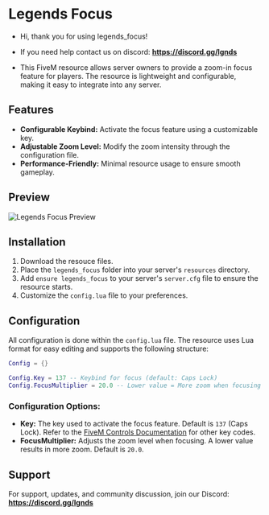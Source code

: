 # Legends Focus

* Hi, thank you for using legends_focus!

* If you need help contact us on discord: **https://discord.gg/lgnds**

* This FiveM resource allows server owners to provide a zoom-in focus feature for players. The resource is lightweight and configurable, making it easy to integrate into any server.

## Features

* **Configurable Keybind:** Activate the focus feature using a customizable key.
* **Adjustable Zoom Level:** Modify the zoom intensity through the configuration file.
* **Performance-Friendly:** Minimal resource usage to ensure smooth gameplay.

## Preview

![Legends Focus Preview](https://i.ibb.co/3yCNbJhk/312-ezgif-com-optimize.gif)

## Installation

1. Download the resouce files.
2. Place the `legends_focus` folder into your server's `resources` directory.
3. Add `ensure legends_focus` to your server's `server.cfg` file to ensure the resource starts.
4. Customize the `config.lua` file to your preferences.

## Configuration

All configuration is done within the `config.lua` file. The resource uses Lua format for easy editing and supports the following structure:

```lua
Config = {}

Config.Key = 137 -- Keybind for focus (default: Caps Lock)
Config.FocusMultiplier = 20.0 -- Lower value = More zoom when focusing
```

### Configuration Options:
- **Key:** The key used to activate the focus feature. Default is `137` (Caps Lock). Refer to the [FiveM Controls Documentation](https://docs.fivem.net/docs/game-references/controls/#controls) for other key codes.
- **FocusMultiplier:** Adjusts the zoom level when focusing. A lower value results in more zoom. Default is `20.0`.

## Support

For support, updates, and community discussion, join our Discord: **https://discord.gg/lgnds**
